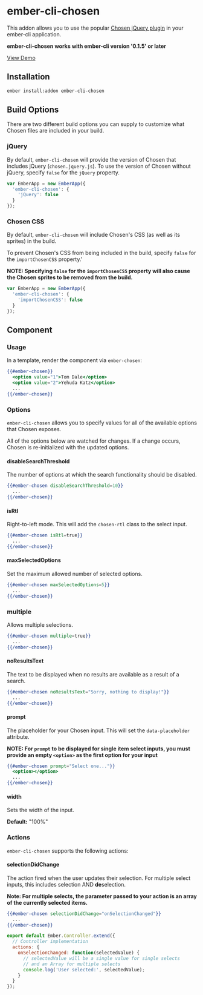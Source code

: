 # ember-cli-chosen

This addon allows you to use the popular [Chosen jQuery plugin](http://harvesthq.github.io/chosen/) in your ember-cli application.

**ember-cli-chosen works with ember-cli version '0.1.5' or later**

[View Demo](http://green-arrow.github.io/ember-cli-chosen/)

## Installation

```bash
ember install:addon ember-cli-chosen
```

## Build Options

There are two different build options you can supply to customize what Chosen files are included in your build.

### jQuery

By default, `ember-cli-chosen` will provide the version of Chosen that includes jQuery (`chosen.jquery.js`).
To use the version of Chosen without jQuery, specify `false` for the `jQuery` property.

```javascript
var EmberApp = new EmberApp({
  'ember-cli-chosen': {
    'jQuery': false
  }
});
```

### Chosen CSS

By default, `ember-cli-chosen` will include Chosen's CSS (as well as its sprites) in the build. 

To prevent Chosen's CSS from being included in the build, specify `false` for the `importChosenCSS` property.'

**NOTE: Specifying `false` for the `importChosenCSS` property will also cause the Chosen sprites to be removed from the build.**

```javascript
var EmberApp = new EmberApp({
  'ember-cli-chosen': {
    'importChosenCSS': false
  }
});
```

## Component

### Usage

In a template, render the component via `ember-chosen`:

```hbs
{{#ember-chosen}}
  <option value="1">Tom Dale</option>
  <option value="2">Yehuda Katz</option>
  ...
{{/ember-chosen}}
```

### Options

`ember-cli-chosen` allows you to specify values for all of the available options that Chosen exposes.

All of the options below are watched for changes. If a change occurs, Chosen is re-initialized with the updated options.

#### disableSearchThreshold

The number of options at which the search functionality should be disabled.

```hbs
{{#ember-chosen disableSearchThreshold=10}}
  ...
{{/ember-chosen}}
```

#### isRtl

Right-to-left mode. This will add the `chosen-rtl` class to the select input.

```hbs
{{#ember-chosen isRtl=true}}
  ...
{{/ember-chosen}}
```

#### maxSelectedOptions

Set the maximum allowed number of selected options.

```hbs
{{#ember-chosen maxSelectedOptions=5}}
  ...
{{/ember-chosen}}
```

### multiple

Allows multiple selections.

```hbs
{{#ember-chosen multiple=true}}
  ...
{{/ember-chosen}}
```

#### noResultsText

The text to be displayed when no results are available as a result of a search.

```hbs
{{#ember-chosen noResultsText="Sorry, nothing to display!"}}
  ...
{{/ember-chosen}}
```

#### prompt

The placeholder for your Chosen input. This will set the `data-placeholder` attribute.

**NOTE: For `prompt` to be displayed for single item select inputs, you must provide an empty `<option>` as the first
option for your input**

```hbs
{{#ember-chosen prompt="Select one..."}}
  <option></option>
  ...
{{/ember-chosen}}
```

#### width

Sets the width of the input.

**Default:** "100%"

### Actions

`ember-cli-chosen` supports the following actions:

#### selectionDidChange

The action fired when the user updates their selection. For multiple select inputs, this includes selection AND
**de**selection.

**Note: For multiple selects, the parameter passed to your action is an array of the currently selected items.**

```hbs
{{#ember-chosen selectionDidChange="onSelectionChanged"}}
  ...
{{/ember-chosen}}
```

```javascript
export default Ember.Controller.extend({
  // Controller implementation
  actions: {
    onSelectionChanged: function(selectedValue) {
      // selectedValue will be a single value for single selects
      // and an Array for multiple selects
      console.log('User selected:', selectedValue);
    }
  }
});
```
